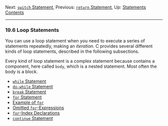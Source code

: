 Next: [`switch` Statement](switch-Statement.md), Previous: [`return`
Statement](return-Statement.md), Up: [Statements](Statements.md)  
[Contents](index.md#SEC_Contents "Table of contents")  

------------------------------------------------------------------------


### 19.6 Loop Statements 


You can use a loop statement when you need to execute a series of
statements repeatedly, making an *iteration*. C provides several
different kinds of loop statements, described in the following
subsections.

Every kind of loop statement is a complex statement because contains a
component, here called `body`, which is a nested statement.
Most often the body is a block.

-   [`while` Statement](while-Statement.md)
-   [`do-while` Statement](do_002dwhile-Statement.md)
-   [`break` Statement](break-Statement.md)
-   [`for` Statement](for-Statement.md)
-   [Example of `for`](Example-of-for.md)
-   [Omitted `for`-Expressions](Omitted-for_002dExpressions.md)
-   [`for`-Index Declarations](for_002dIndex-Declarations.md)
-   [`continue` Statement](continue-Statement.md)
